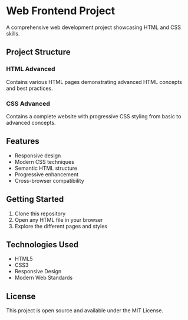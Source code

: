 # Web Frontend Project

A comprehensive web development project showcasing HTML and CSS skills.

## Project Structure

### HTML Advanced
Contains various HTML pages demonstrating advanced HTML concepts and best practices.

### CSS Advanced  
Contains a complete website with progressive CSS styling from basic to advanced concepts.

## Features

- Responsive design
- Modern CSS techniques
- Semantic HTML structure
- Progressive enhancement
- Cross-browser compatibility

## Getting Started

1. Clone this repository
2. Open any HTML file in your browser
3. Explore the different pages and styles

## Technologies Used

- HTML5
- CSS3
- Responsive Design
- Modern Web Standards

## License

This project is open source and available under the MIT License.
